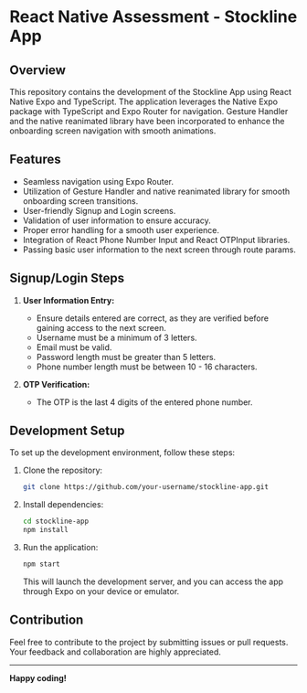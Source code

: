 # React Native Assessment - Stockline App

## Overview

This repository contains the development of the Stockline App using React Native Expo and TypeScript. The application leverages the Native Expo package with TypeScript and Expo Router for navigation. Gesture Handler and the native reanimated library have been incorporated to enhance the onboarding screen navigation with smooth animations.

## Features

- Seamless navigation using Expo Router.
- Utilization of Gesture Handler and native reanimated library for smooth onboarding screen transitions.
- User-friendly Signup and Login screens.
- Validation of user information to ensure accuracy.
- Proper error handling for a smooth user experience.
- Integration of React Phone Number Input and React OTPInput libraries.
- Passing basic user information to the next screen through route params.

## Signup/Login Steps

1. **User Information Entry:**
   - Ensure details entered are correct, as they are verified before gaining access to the next screen.
   - Username must be a minimum of 3 letters.
   - Email must be valid.
   - Password length must be greater than 5 letters.
   - Phone number length must be between 10 - 16 characters.

2. **OTP Verification:**
   - The OTP is the last 4 digits of the entered phone number.

## Development Setup

To set up the development environment, follow these steps:

1. Clone the repository:

   ```bash
   git clone https://github.com/your-username/stockline-app.git
   ```

2. Install dependencies:

   ```bash
   cd stockline-app
   npm install
   ```

3. Run the application:

   ```bash
   npm start
   ```

   This will launch the development server, and you can access the app through Expo on your device or emulator.

## Contribution

Feel free to contribute to the project by submitting issues or pull requests. Your feedback and collaboration are highly appreciated.

---

**Happy coding!**
